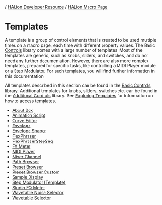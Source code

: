 / [HALion Developer Resource](../../HALion-Developer-Resource.md) / [HALion Macro Page](./HALion-Macro-Page.md) 

# Templates

A template is a group of control elements that is created to be used multiple times on a macro page, each time with different property values. The [Basic Controls](./Exploring-Templates.md#basic-controls) library comes with a large number of templates. Most of the templates are generic, such as knobs, sliders, and switches, and do not need any further documentation. However, there are also more complex templates, prepared for specific tasks, like controlling a MIDI Player module or a Step Modulator. For such templates, you will find further information in this documentation.

All templates described in this section can be found in the [Basic Controls](./Exploring-Templates.md#basic-controls) library. Additional templates for knobs, sliders, switches etc. can be found in the [Additional Controls](Exploring-Templates.md#additional-controls) library. See [Exploring Templates](./Exploring-Templates.md) for information on how to access templates.

* [About Box](./About-Box.md)
* [Animation Script](./Animation-Script.md)
* [Curve Editor](./Curve-Editor.md)
* [Envelope](./Envelope.md)
* [Envelope Shaper](./Envelope-Shaper.md)
* [FlexPhraser](./FlexPhraser.md)
* [FlexPhraserStepSeq](./FlexPhraserStepSeq.md)
* [FX Meter](./FX-Meter.md)
* [MIDI Player](./MIDI-Player.md)
* [Mixer Channel](./Mixer-Channel.md)
* [Path Browser](./Path-Browser.md)
* [Preset Browser](./Preset-Browser.md)
* [Preset Browser Custom](./Preset-Browser-Custom.md)
* [Sample Display](./Sample-Display.md)
* [Step Modulator (Template)](./Step-Modulator-Template.md)
* [Studio EQ Meter](./Studio-EQ-Meter.md)
* [Wavetable Noise Selector](./Wavetable-Noise-Selector.md)
* [Wavetable Selector](./Wavetable-Selector.md)
